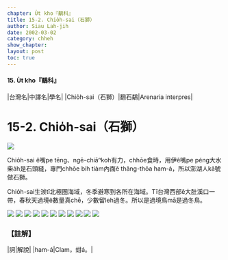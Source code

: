 ```yaml
---
chapter: U̍t kho『鷸科』
title: 15-2. Chio̍h-sai（石獅）
author: Siau Lah-jih
date: 2002-03-02
category: chheh
show_chapter: 
layout: post
toc: true
---
```


#### 15. U̍t kho『鷸科』

|台灣名|中譯名|學名|
|Chio̍h-sai（石獅）|翻石鷸|Arenaria interpres|


# 15-2. Chio̍h-sai（石獅）


![](../too5/15/15-2-2.Chio̍h-sa.jpg)


Chio̍h-sai ê嘴pe tēng、ngē-chiāⁿkoh有力，chhōe食時，用伊ê嘴pe péng大水柴a̍h是石頭縫，專門chhōe bih tiàm內面ê thâng-thōa ham-á，所以澎湖人kā號做石獅。

Chio̍h-sai生湠tī北極圈海域，冬季避寒到各所在海域。Tī台灣西部ê大肚溪口一帶，春秋天過境ê數量真chē，少數留leh過冬。所以是過境鳥mā是過冬鳥。


![](../too5/15/15-2-1.Chio̍h-sa.jpg)
![](../too5/15/15-2-7.Chio̍h-sa.jpg)
![](../too5/15/15-2-3.Chio̍h-sa.jpg)
![](../too5/15/15-2-5.Chio̍h-sa.jpg)
![](../too5/15/15-2-4.Chio̍h-sa.jpg)
![](../too5/15/15-2-6.Chio̍h-sa.jpg)
![](../too5/15/15-2-8.Chio̍h-sai.jpg)
![](../too5/15/15-2-9.Chio̍h-sai.jpg)
![](../too5/15/15-2-10.Chio̍h-sai.jpg)
![](../too5/15/15-2-11.Chio̍h-sai.jpg)
![](../too5/15/15-2-12.Chio̍h-sai.jpg)


### 【註解】

|詞|解說|
|ham-á|Clam，蚶á。|
